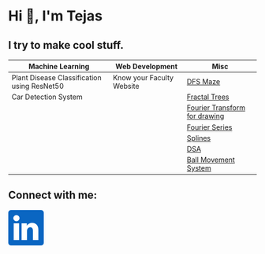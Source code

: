 # Hi 👋, I'm Tejas
## I try to make cool stuff.
|Machine Learning | Web Development | Misc|
|--- | --- | ---|
| Plant Disease Classification using ResNet50 | Know your Faculty Website | [DFS Maze](https://github.com/justacookiee/Maze-using-Randomized-DFS) |
| Car Detection System |  | [Fractal Trees](https://github.com/justacookiee/Fractal-Trees) |
| |  | [Fourier Transform for drawing](https://github.com/justacookiee/Drawing-using-fourier-transform) |
| |  | [Fourier Series](https://github.com/justacookiee/Fourier-Series) |
| |  | [Splines](https://github.com/justacookiee/Splines)|
| |  | [DSA](https://github.com/justacookiee/dsa) |
| |  | [Ball Movement System](https://github.com/justacookiee/Ball-Movement-System) |

## Connect with me:
[![LinkedIn](img/linkedin.png)](https://www.linkedin.com/in/tejas-binu-04b493230/)
